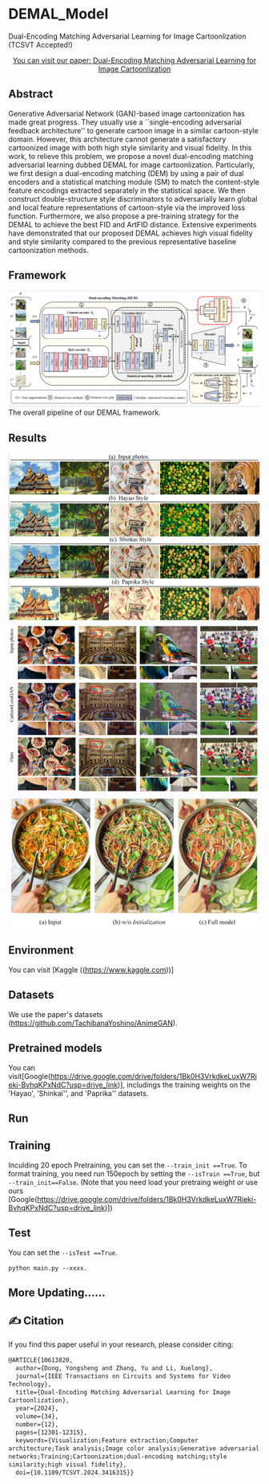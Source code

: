 
# DEMAL_Model
Dual-Encoding Matching Adversarial Learning for Image Cartoonlization (TCSVT Accepted!)

<div align="center">
 <!--   <img src="images/logo.png" alt="Logo" width="47" height="30" style="margin-right: 10px;"> -->
  <a href="https://ieeexplore.ieee.org/document/10988859">You can visit our paper: Dual-Encoding Matching Adversarial Learning for Image Cartoonlization</a>
</h1>
</div>

## Abstract
Generative Adversarial Network (GAN)-based image cartoonization has made great progress. They 
usually use a ``single-encoding adversarial feedback architecture'' to generate cartoon image in a similar cartoon-style domain. However, this architecture cannot generate a satisfactory cartoonized image with both high style similarity and visual fidelity. In this work, to relieve this problem, we propose a novel dual-encoding matching adversarial learning dubbed DEMAL for image cartoonlization. Particularly, we first design a dual-encoding matching (DEM) by using a pair of dual encoders and a statistical matching module (SM) to match the content-style feature encodings extracted separately in the statistical space. We then construct double-structure style discriminators to adversarially learn global and local feature representations of cartoon-style via the improved loss function. Furthermore, we also propose a pre-training strategy for the DEMAL to achieve the best FID and ArtFID distance. Extensive experiments have demonstrated that our proposed DEMAL achieves high visual fidelity and style similarity compared to the previous representative baseline cartoonization methods.
## Framework
![DEMAL](https://github.com/ZYDeeplearning/DEMAL_Model/blob/main/1.png)
The overall pipeline of our DEMAL framework.
## Results
![DEMAL](https://github.com/ZYDeeplearning/DEMAL_Model/blob/main/2.png)
![DEMAL](https://github.com/ZYDeeplearning/DEMAL_Model/blob/main/3.png)
![DEMAL](https://github.com/ZYDeeplearning/DEMAL_Model/blob/main/4.png)

## Environment
You can visit [Kaggle ((https://www.kaggle.com))] 
## Datasets
We use the paper's datasets (https://github.com/TachibanaYoshino/AnimeGAN). 
## Pretrained models
You can visit[Google(https://drive.google.com/drive/folders/1Bk0H3VrkdkeLuxW7Rieki-BvhqKPxNdC?usp=drive_link)], includings the training weights on the 'Hayao', 'Shinkai'', and 'Paprika'' datasets.

## Run
## Training
Inculding 20 epoch Pretraining, you can set the ``--train_init ==True``. To format training, you need run 150epoch by setting the  ``--isTrain ==True``, but 
``--train_init==False``. (Note that you need load your pretraing weight or use ours [Google(https://drive.google.com/drive/folders/1Bk0H3VrkdkeLuxW7Rieki-BvhqKPxNdC?usp=drive_link)])
## Test 
You can set the ``--isTest ==True``.
```
python main.py --xxxx.
```
## More Updating......
##  ✍️️ Citation
If you find this paper useful in your research, please consider citing:
```
@ARTICLE{10613820,
  author={Dong, Yongsheng and Zhang, Yu and Li, Xuelong},
  journal={IEEE Transactions on Circuits and Systems for Video Technology}, 
  title={Dual-Encoding Matching Adversarial Learning for Image Cartoonlization}, 
  year={2024},
  volume={34},
  number={12},
  pages={12301-12315},
  keywords={Visualization;Feature extraction;Computer architecture;Task analysis;Image color analysis;Generative adversarial networks;Training;Cartoonization;dual-encoding matching;style similarity;high visual fidelity},
  doi={10.1109/TCSVT.2024.3416315}}
